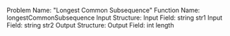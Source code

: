 Problem Name: "Longest Common Subsequence"
Function Name: longestCommonSubsequence
Input Structure:
Input Field: string str1
Input Field: string str2
Output Structure:
Output Field: int length

